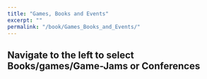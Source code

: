 ```yaml
---
title: "Games, Books and Events"
excerpt: ""
permalink: "/book/Games_Books_and_Events/"
---
```


## Navigate to the left to select Books/games/Game-Jams or Conferences
